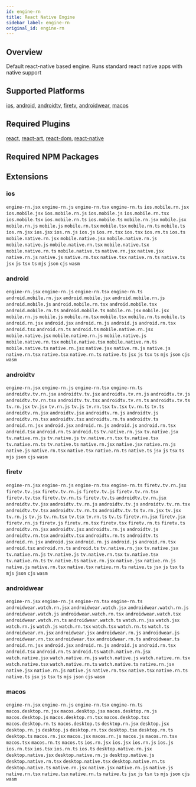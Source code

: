 ```yaml
---
id: engine-rn
title: React Native Engine
sidebar_label: engine-rn
original_id: engine-rn
---
```



<!--AUTO_GENERATED_START-->


## Overview

Default react-native based engine. Runs standard react native apps with native support

## Supported Platforms

[ios](platforms/ios.md), [android](platforms/android.md), [androidtv](platforms/androidtv.md), [firetv](platforms/firetv.md), [androidwear](platforms/androidwear.md), [macos](platforms/macos.md)

## Required Plugins

[react](../plugins/overview#react), [react-art](../plugins/overview#react-art), [react-dom](../plugins/overview#react-dom), [react-native](../plugins/overview#react-native)

## Required NPM Packages















## Extensions


### ios

`engine-rn.jsx` `engine-rn.js` `engine-rn.tsx` `engine-rn.ts` `ios.mobile.rn.jsx` `ios.mobile.jsx` `ios.mobile.rn.js` `ios.mobile.js` `ios.mobile.rn.tsx` `ios.mobile.tsx` `ios.mobile.rn.ts` `ios.mobile.ts` `mobile.rn.jsx` `mobile.jsx` `mobile.rn.js` `mobile.js` `mobile.rn.tsx` `mobile.tsx` `mobile.rn.ts` `mobile.ts` `ios.rn.jsx` `ios.jsx` `ios.rn.js` `ios.js` `ios.rn.tsx` `ios.tsx` `ios.rn.ts` `ios.ts` `mobile.native.rn.jsx` `mobile.native.jsx` `mobile.native.rn.js` `mobile.native.js` `mobile.native.rn.tsx` `mobile.native.tsx` `mobile.native.rn.ts` `mobile.native.ts` `native.rn.jsx` `native.jsx` `native.rn.js` `native.js` `native.rn.tsx` `native.tsx` `native.rn.ts` `native.ts` `jsx` `js` `tsx` `ts` `mjs` `json` `cjs` `wasm` 
### android

`engine-rn.jsx` `engine-rn.js` `engine-rn.tsx` `engine-rn.ts` `android.mobile.rn.jsx` `android.mobile.jsx` `android.mobile.rn.js` `android.mobile.js` `android.mobile.rn.tsx` `android.mobile.tsx` `android.mobile.rn.ts` `android.mobile.ts` `mobile.rn.jsx` `mobile.jsx` `mobile.rn.js` `mobile.js` `mobile.rn.tsx` `mobile.tsx` `mobile.rn.ts` `mobile.ts` `android.rn.jsx` `android.jsx` `android.rn.js` `android.js` `android.rn.tsx` `android.tsx` `android.rn.ts` `android.ts` `mobile.native.rn.jsx` `mobile.native.jsx` `mobile.native.rn.js` `mobile.native.js` `mobile.native.rn.tsx` `mobile.native.tsx` `mobile.native.rn.ts` `mobile.native.ts` `native.rn.jsx` `native.jsx` `native.rn.js` `native.js` `native.rn.tsx` `native.tsx` `native.rn.ts` `native.ts` `jsx` `js` `tsx` `ts` `mjs` `json` `cjs` `wasm` 
### androidtv

`engine-rn.jsx` `engine-rn.js` `engine-rn.tsx` `engine-rn.ts` `androidtv.tv.rn.jsx` `androidtv.tv.jsx` `androidtv.tv.rn.js` `androidtv.tv.js` `androidtv.tv.rn.tsx` `androidtv.tv.tsx` `androidtv.tv.rn.ts` `androidtv.tv.ts` `tv.rn.jsx` `tv.jsx` `tv.rn.js` `tv.js` `tv.rn.tsx` `tv.tsx` `tv.rn.ts` `tv.ts` `androidtv.rn.jsx` `androidtv.jsx` `androidtv.rn.js` `androidtv.js` `androidtv.rn.tsx` `androidtv.tsx` `androidtv.rn.ts` `androidtv.ts` `android.rn.jsx` `android.jsx` `android.rn.js` `android.js` `android.rn.tsx` `android.tsx` `android.rn.ts` `android.ts` `tv.native.rn.jsx` `tv.native.jsx` `tv.native.rn.js` `tv.native.js` `tv.native.rn.tsx` `tv.native.tsx` `tv.native.rn.ts` `tv.native.ts` `native.rn.jsx` `native.jsx` `native.rn.js` `native.js` `native.rn.tsx` `native.tsx` `native.rn.ts` `native.ts` `jsx` `js` `tsx` `ts` `mjs` `json` `cjs` `wasm` 
### firetv

`engine-rn.jsx` `engine-rn.js` `engine-rn.tsx` `engine-rn.ts` `firetv.tv.rn.jsx` `firetv.tv.jsx` `firetv.tv.rn.js` `firetv.tv.js` `firetv.tv.rn.tsx` `firetv.tv.tsx` `firetv.tv.rn.ts` `firetv.tv.ts` `androidtv.tv.rn.jsx` `androidtv.tv.jsx` `androidtv.tv.rn.js` `androidtv.tv.js` `androidtv.tv.rn.tsx` `androidtv.tv.tsx` `androidtv.tv.rn.ts` `androidtv.tv.ts` `tv.rn.jsx` `tv.jsx` `tv.rn.js` `tv.js` `tv.rn.tsx` `tv.tsx` `tv.rn.ts` `tv.ts` `firetv.rn.jsx` `firetv.jsx` `firetv.rn.js` `firetv.js` `firetv.rn.tsx` `firetv.tsx` `firetv.rn.ts` `firetv.ts` `androidtv.rn.jsx` `androidtv.jsx` `androidtv.rn.js` `androidtv.js` `androidtv.rn.tsx` `androidtv.tsx` `androidtv.rn.ts` `androidtv.ts` `android.rn.jsx` `android.jsx` `android.rn.js` `android.js` `android.rn.tsx` `android.tsx` `android.rn.ts` `android.ts` `tv.native.rn.jsx` `tv.native.jsx` `tv.native.rn.js` `tv.native.js` `tv.native.rn.tsx` `tv.native.tsx` `tv.native.rn.ts` `tv.native.ts` `native.rn.jsx` `native.jsx` `native.rn.js` `native.js` `native.rn.tsx` `native.tsx` `native.rn.ts` `native.ts` `jsx` `js` `tsx` `ts` `mjs` `json` `cjs` `wasm` 
### androidwear

`engine-rn.jsx` `engine-rn.js` `engine-rn.tsx` `engine-rn.ts` `androidwear.watch.rn.jsx` `androidwear.watch.jsx` `androidwear.watch.rn.js` `androidwear.watch.js` `androidwear.watch.rn.tsx` `androidwear.watch.tsx` `androidwear.watch.rn.ts` `androidwear.watch.ts` `watch.rn.jsx` `watch.jsx` `watch.rn.js` `watch.js` `watch.rn.tsx` `watch.tsx` `watch.rn.ts` `watch.ts` `androidwear.rn.jsx` `androidwear.jsx` `androidwear.rn.js` `androidwear.js` `androidwear.rn.tsx` `androidwear.tsx` `androidwear.rn.ts` `androidwear.ts` `android.rn.jsx` `android.jsx` `android.rn.js` `android.js` `android.rn.tsx` `android.tsx` `android.rn.ts` `android.ts` `watch.native.rn.jsx` `watch.native.jsx` `watch.native.rn.js` `watch.native.js` `watch.native.rn.tsx` `watch.native.tsx` `watch.native.rn.ts` `watch.native.ts` `native.rn.jsx` `native.jsx` `native.rn.js` `native.js` `native.rn.tsx` `native.tsx` `native.rn.ts` `native.ts` `jsx` `js` `tsx` `ts` `mjs` `json` `cjs` `wasm` 
### macos

`engine-rn.jsx` `engine-rn.js` `engine-rn.tsx` `engine-rn.ts` `macos.desktop.rn.jsx` `macos.desktop.jsx` `macos.desktop.rn.js` `macos.desktop.js` `macos.desktop.rn.tsx` `macos.desktop.tsx` `macos.desktop.rn.ts` `macos.desktop.ts` `desktop.rn.jsx` `desktop.jsx` `desktop.rn.js` `desktop.js` `desktop.rn.tsx` `desktop.tsx` `desktop.rn.ts` `desktop.ts` `macos.rn.jsx` `macos.jsx` `macos.rn.js` `macos.js` `macos.rn.tsx` `macos.tsx` `macos.rn.ts` `macos.ts` `ios.rn.jsx` `ios.jsx` `ios.rn.js` `ios.js` `ios.rn.tsx` `ios.tsx` `ios.rn.ts` `ios.ts` `desktop.native.rn.jsx` `desktop.native.jsx` `desktop.native.rn.js` `desktop.native.js` `desktop.native.rn.tsx` `desktop.native.tsx` `desktop.native.rn.ts` `desktop.native.ts` `native.rn.jsx` `native.jsx` `native.rn.js` `native.js` `native.rn.tsx` `native.tsx` `native.rn.ts` `native.ts` `jsx` `js` `tsx` `ts` `mjs` `json` `cjs` `wasm` 


<!--AUTO_GENERATED_END-->
